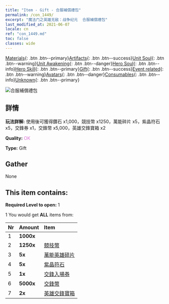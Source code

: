 ```yaml
---
title: "Item - Gift - 合服補償禮包"
permalink: /con_1449/
excerpt: "魔法门之英雄无敌：战争纪元  合服補償禮包"
last_modified_at: 2021-06-07
locale: cn
ref: "con_1449.md"
toc: false
classes: wide
---
```

 [Materials](/ItemsCN/){: .btn .btn--primary}[Artifacts](/ItemsCN/Artifacts/){: .btn .btn--success}[Unit Soul](/ItemsCN/UnitSoul/){: .btn .btn--warning}[Unit Awakening](/ItemsCN/UnitAwakening/){: .btn .btn--danger}[Hero Soul](/ItemsCN/HeroSoul/){: .btn .btn--info}[Hero Skill](/ItemsCN/HeroSkill/){: .btn .btn--primary}[Gift](/ItemsCN/Gift/){: .btn .btn--success}[Event related](/ItemsCN/Events/){: .btn .btn--warning}[Avatars](/ItemsCN/Avatars/){: .btn .btn--danger}[Consumables](/ItemsCN/Consumables/){: .btn .btn--info}[Unknown](/ItemsCN/Unknown/){: .btn .btn--primary}

 ![合服補償禮包](/images/t/i_907063.png)

## 詳情
 **玩法詳解:** 使用後可獲得鑽石 x1,000，競技幣 x1250，萬能碎片 x5，紫晶符石 x5，交鋒券 x1，交鋒幣 x5,000，英雄交鋒寶箱 x2

 **Quality:** <span style="color: #DA70D6">OK</span>

 **Type:** Gift

## Gather

  None

## This item contains:

 **Required Level to open:** 1

 1 You would get **ALL** items  from:

  | Nr | Amount |     Item    |
  |:---|:-------|:------------|
  | 1 |  **1000x** | <i class="fas fa-gem"/> |  | 
  | 2 |  **1250x** | [競技幣](/cn/Items/con_903/) |  | 
  | 3 |  **5x** | [萬能英雄碎片](/cn/Items/her_358/) |  | 
  | 4 |  **5x** | [紫晶符石](/cn/Items/con_720/) |  | 
  | 5 |  **1x** | [交鋒入場券](/cn/Items/con_784/) |  | 
  | 6 |  **5000x** | [交鋒幣](/cn/Items/con_907/) |  | 
  | 7 |  **2x** | [英雄交鋒寶箱](/cn/Items/con_1008/) |  | 
